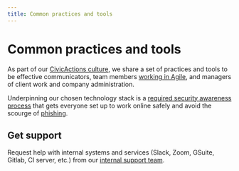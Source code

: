 ```yaml
---
title: Common practices and tools
---
```


# Common practices and tools

As part of our [CivicActions culture](../about-civicactions/culture.md), we share a set of practices and tools to be effective communicators, team members [working in Agile](agile/agile-overview.md), and managers of client work and company administration.

Underpinning our chosen technology stack is a [required security awareness process](security/awareness.md) that gets everyone set up to work online safely and avoid the scourge of [phishing](security/awareness.md#phishing-and-social-engineering).

## Get support

Request help with internal systems and services (Slack, Zoom, GSuite, Gitlab, CI server, etc.) from our [internal support team](software-and-support/support.md).
